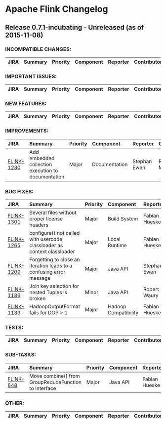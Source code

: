 
<!---
# Licensed to the Apache Software Foundation (ASF) under one
# or more contributor license agreements.  See the NOTICE file
# distributed with this work for additional information
# regarding copyright ownership.  The ASF licenses this file
# to you under the Apache License, Version 2.0 (the
# "License"); you may not use this file except in compliance
# with the License.  You may obtain a copy of the License at
#
#     http://www.apache.org/licenses/LICENSE-2.0
#
# Unless required by applicable law or agreed to in writing, software
# distributed under the License is distributed on an "AS IS" BASIS,
# WITHOUT WARRANTIES OR CONDITIONS OF ANY KIND, either express or implied.
# See the License for the specific language governing permissions and
# limitations under the License.
-->
# Apache Flink Changelog

## Release 0.7.1-incubating - Unreleased (as of 2015-11-08)

### INCOMPATIBLE CHANGES:

| JIRA | Summary | Priority | Component | Reporter | Contributor |
|:---- |:---- | :--- |:---- |:---- |:---- |


### IMPORTANT ISSUES:

| JIRA | Summary | Priority | Component | Reporter | Contributor |
|:---- |:---- | :--- |:---- |:---- |:---- |


### NEW FEATURES:

| JIRA | Summary | Priority | Component | Reporter | Contributor |
|:---- |:---- | :--- |:---- |:---- |:---- |


### IMPROVEMENTS:

| JIRA | Summary | Priority | Component | Reporter | Contributor |
|:---- |:---- | :--- |:---- |:---- |:---- |
| [FLINK-1230](https://issues.apache.org/jira/browse/FLINK-1230) | Add embedded collection execution to documentation |  Major | Documentation | Stephan Ewen | Robert Metzger |


### BUG FIXES:

| JIRA | Summary | Priority | Component | Reporter | Contributor |
|:---- |:---- | :--- |:---- |:---- |:---- |
| [FLINK-1301](https://issues.apache.org/jira/browse/FLINK-1301) | Several files without proper license headers |  Major | Build System | Fabian Hueske | Fabian Hueske |
| [FLINK-1265](https://issues.apache.org/jira/browse/FLINK-1265) | configure() not called with usercode classloader as context classloader |  Major | Local Runtime | Fabian Hueske |  |
| [FLINK-1209](https://issues.apache.org/jira/browse/FLINK-1209) | Forgetting to close an iteration leads to a confusing error message |  Major | Java API | Stephan Ewen | Stephan Ewen |
| [FLINK-1186](https://issues.apache.org/jira/browse/FLINK-1186) | Join key selection for nested Tuples is broken |  Minor | Java API | Robert Waury | Mingliang Qi |
| [FLINK-1139](https://issues.apache.org/jira/browse/FLINK-1139) | HadoopOutputFormat fails for DOP \> 1 |  Major | Hadoop Compatibility | Fabian Hueske | Fabian Hueske |


### TESTS:

| JIRA | Summary | Priority | Component | Reporter | Contributor |
|:---- |:---- | :--- |:---- |:---- |:---- |


### SUB-TASKS:

| JIRA | Summary | Priority | Component | Reporter | Contributor |
|:---- |:---- | :--- |:---- |:---- |:---- |
| [FLINK-848](https://issues.apache.org/jira/browse/FLINK-848) | Move combine() from GroupReduceFunction to Interface |  Major | Java API | Fabian Hueske | Kostas Tzoumas |


### OTHER:

| JIRA | Summary | Priority | Component | Reporter | Contributor |
|:---- |:---- | :--- |:---- |:---- |:---- |



